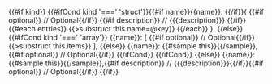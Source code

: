 {{#if kind}}
{{#ifCond kind '===' 'struct'}}{{#if name}}{{name}}: {{/if}}{ {{#if optional}} // Optional{{/if}}
{{#if description}}
  // {{{description}}}
{{/if}}
{{#each entries}}
  {{>substruct this name=@key}}
{{/each}}
},
{{else}}
{{#ifCond kind '===' 'array'}}
{{name}}: [ {{#if optional}} // Optional{{/if}}
  {{>substruct this.items}}
],
{{else}}
{{name}}: {{#sample this}}{{/sample}}, {{#if optional}} // Optional{{/if}}
{{/ifCond}}
{{/ifCond}}
{{else}}
{{name}}: {{#sample this}}{{/sample}},{{#if description}} // {{{description}}}{{/if}}{{#if optional}} // Optional{{/if}}
{{/if}}
